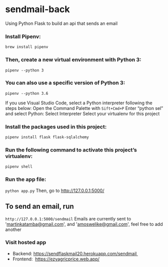 # sendmail-back
Using Python Flask to build an api that sends an email

### Install Pipenv:
```brew install pipenv```

### Then, create a new virtual environment with Python 3:
```pipenv --python 3```

### You can also use a specific version of Python 3:
```pipenv --python 3.6```

If you use Visual Studio Code, select a Python interpreter following the steps below:
Open the Command Palette with `Sift+Cmd+P`
Enter “python sel” and select Python: Select Interpreter
Select your virtualenv for this project

### Install the packages used in this project:
`pipenv install flask flask-sqlalchemy`

### Run the following command to activate this project’s virtualenv:
```pipenv shell```

### Run the app file:
```python app.py```
Then, go to http://127.0.0.1:5000/ 

## To send an email, run 
`http://127.0.0.1:5000/sendmail`
Emails are currently sent to 'martinkatamba@gmail.com', and 'amoswelike@gmail.com', feel free to add another

### Visit hosted app
- Backend: https://sendflaskmail20.herokuapp.com/sendmail 
- Frontend:  https://ezyagricprice.web.app/
